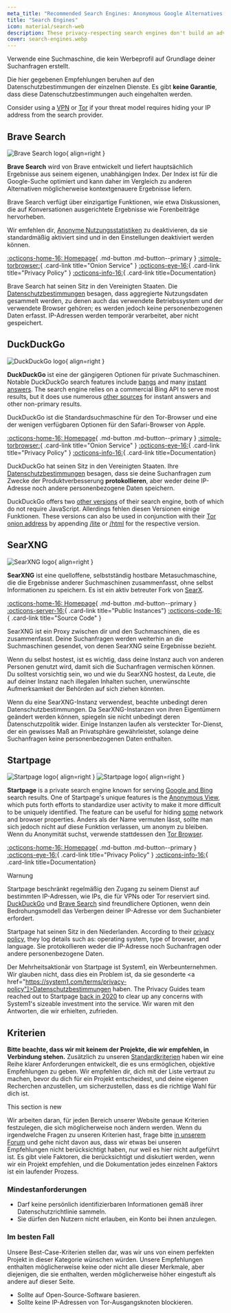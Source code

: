 ```yaml
---
meta_title: "Recommended Search Engines: Anonymous Google Alternatives - Privacy Guides"
title: "Search Engines"
icon: material/search-web
description: These privacy-respecting search engines don't build an advertising profile based on your searches.
cover: search-engines.webp
---
```


Verwende eine Suchmaschine, die kein Werbeprofil auf Grundlage deiner Suchanfragen erstellt.

Die hier gegebenen Empfehlungen beruhen auf den Datenschutzbestimmungen der einzelnen Dienste. Es gibt **keine Garantie**, dass diese Datenschutzbestimmungen auch eingehalten werden.

Consider using a [VPN](vpn.md) or [Tor](tor.md) if your threat model requires hiding your IP address from the search provider.

## Brave Search

<div class="admonition recommendation" markdown>

![Brave Search logo](assets/img/search-engines/brave-search.svg){ align=right }

**Brave Search** wird von Brave entwickelt und liefert hauptsächlich Ergebnisse aus seinem eigenen, unabhängigen Index. Der Index ist für die Google-Suche optimiert und kann daher im Vergleich zu anderen Alternativen möglicherweise kontextgenauere Ergebnisse liefern.

Brave Search verfügt über einzigartige Funktionen, wie etwa Diskussionen, die auf Konversationen ausgerichtete Ergebnisse wie Forenbeiträge hervorheben.

Wir emfehlen dir, [Anonyme Nutzungsstatistiken](https://search.brave.com/help/usage-metrics) zu deaktivieren, da sie standardmäßig aktiviert sind und in den Einstellungen deaktiviert werden können.

[:octicons-home-16: Homepage](https://search.brave.com){ .md-button .md-button--primary }
[:simple-torbrowser:](https://search.brave4u7jddbv7cyviptqjc7jusxh72uik7zt6adtckl5f4nwy2v72qd.onion){ .card-link title="Onion Service" }
[:octicons-eye-16:](https://search.brave.com/help/privacy-policy){ .card-link title="Privacy Policy" }
[:octicons-info-16:](https://search.brave.com/help){ .card-link title=Documentation}

</details>

</div>

Brave Search hat seinen Sitz in den Vereinigten Staaten. Die [Datenschutzbestimmungen](https://search.brave.com/help/privacy-policy) besagen, dass aggregierte Nutzungsdaten gesammelt werden, zu denen auch das verwendete Betriebssystem und der verwendete Browser gehören; es werden jedoch keine personenbezogenen Daten erfasst. IP-Adressen werden temporär verarbeitet, aber nicht gespeichert.

## DuckDuckGo

<div class="admonition recommendation" markdown>

![DuckDuckGo logo](assets/img/search-engines/duckduckgo.svg){ align=right }

**DuckDuckGo** ist eine der gängigeren Optionen für private Suchmaschinen. Notable DuckDuckGo search features include [bangs](https://duckduckgo.com/bang) and many [instant answers](https://help.duckduckgo.com/duckduckgo-help-pages/features/instant-answers-and-other-features). The search engine relies on a commercial Bing API to serve most results, but it does use numerous [other sources](https://help.duckduckgo.com/results/sources) for instant answers and other non-primary results.

DuckDuckGo ist die Standardsuchmaschine für den Tor-Browser und eine der wenigen verfügbaren Optionen für den Safari-Browser von Apple.

[:octicons-home-16: Homepage](https://duckduckgo.com){ .md-button .md-button--primary }
[:simple-torbrowser:](https://duckduckgogg42xjoc72x3sjasowoarfbgcmvfimaftt6twagswzczad.onion){ .card-link title="Onion Service" }
[:octicons-eye-16:](https://duckduckgo.com/privacy){ .card-link title="Privacy Policy" }
[:octicons-info-16:](https://help.duckduckgo.com){ .card-link title=Documentation}

</details>

</div>

DuckDuckGo hat seinen Sitz in den Vereinigten Staaten. Ihre [Datenschutzbestimmungen](https://duckduckgo.com/privacy) besagen, dass sie deine Suchanfragen zum Zwecke der Produktverbesserung **protokollieren**, aber weder deine IP-Adresse noch andere personenbezogene Daten speichern.

DuckDuckGo offers two [other versions](https://help.duckduckgo.com/features/non-javascript) of their search engine, both of which do not require JavaScript. Allerdings fehlen diesen Versionen einige Funktionen. These versions can also be used in conjunction with their [Tor onion address](https://duckduckgogg42xjoc72x3sjasowoarfbgcmvfimaftt6twagswzczad.onion) by appending [/lite](https://duckduckgogg42xjoc72x3sjasowoarfbgcmvfimaftt6twagswzczad.onion/lite) or [/html](https://duckduckgogg42xjoc72x3sjasowoarfbgcmvfimaftt6twagswzczad.onion/html) for the respective version.

## SearXNG

<div class="admonition recommendation" markdown>

![SearXNG logo](assets/img/search-engines/searxng.svg){ align=right }

**SearXNG** ist eine quelloffene, selbstständig hostbare Metasuchmaschine, die die Ergebnisse anderer Suchmaschinen zusammenfasst, ohne selbst Informationen zu speichern. Es ist ein aktiv betreuter Fork von [SearX](https://github.com/searx/searx).

[:octicons-home-16: Homepage](https://searxng.org){ .md-button .md-button--primary }
[:octicons-server-16:](https://searx.space){ .card-link title="Public Instances"}
[:octicons-code-16:](https://github.com/searxng/searxng){ .card-link title="Source Code" }

</details>

</div>

SearXNG ist ein Proxy zwischen dir und den Suchmaschinen, die es zusammenfasst. Deine Suchanfragen werden weiterhin an die Suchmaschinen gesendet, von denen SearXNG seine Ergebnisse bezieht.

Wenn du selbst hostest, ist es wichtig, dass deine Instanz auch von anderen Personen genutzt wird, damit sich die Suchanfragen vermischen können. Du solltest vorsichtig sein, wo und wie du SearXNG hostest, da Leute, die auf deiner Instanz nach illegalen Inhalten suchen, unerwünschte Aufmerksamkeit der Behörden auf sich ziehen könnten.

Wenn du eine SearXNG-Instanz verwendest, beachte unbedingt deren Datenschutzbestimmungen. Da SearXNG-Instanzen von ihren Eigentümern geändert werden können, spiegeln sie nicht unbedingt deren Datenschutzpolitik wider. Einige Instanzen laufen als versteckter Tor-Dienst, der ein gewisses Maß an Privatsphäre gewährleistet, solange deine Suchanfragen keine personenbezogenen Daten enthalten.

## Startpage

<div class="admonition recommendation" markdown>

![Startpage logo](assets/img/search-engines/startpage.svg#only-light){ align=right }
![Startpage logo](assets/img/search-engines/startpage-dark.svg#only-dark){ align=right }

**Startpage** is a private search engine known for serving [Google and Bing](https://support.startpage.com/hc/articles/4522435533844-What-is-the-relationship-between-Startpage-and-your-search-partners-like-Google-and-Microsoft-Bing) search results.  One of Startpage's unique features is the [Anonymous View](https://startpage.com/en/anonymous-view), which puts forth efforts to standardize user activity to make it more difficult to be uniquely identified. The feature can be useful for hiding [some](https://support.startpage.com/hc/articles/4455540212116-The-Anonymous-View-Proxy-technical-details) network and browser properties. Anders als der Name vermuten lässt, sollte man sich jedoch nicht auf diese Funktion verlassen, um anonym zu bleiben. Wenn du Anonymität suchst, verwende stattdessen den [Tor Browser](tor.md#tor-browser).

[:octicons-home-16: Homepage](https://startpage.com){ .md-button .md-button--primary }
[:octicons-eye-16:](https://startpage.com/en/privacy-policy){ .card-link title="Privacy Policy" }
[:octicons-info-16:](https://support.startpage.com/hc/categories/4481917470356-Startpage-Search-Engine){ .card-link title=Documentation}

</details>

</div>

<div class="admonition warning" markdown>
<p class="admonition-title">Warnung</p>

Startpage beschränkt regelmäßig den Zugang zu seinem Dienst auf bestimmten IP-Adressen, wie IPs, die für VPNs oder Tor reserviert sind. [DuckDuckGo](#duckduckgo) und [Brave Search](#brave-search) sind freundlichere Optionen, wenn dein Bedrohungsmodell das Verbergen deiner IP-Adresse vor dem Suchanbieter erfordert.

</div>

Startpage hat seinen Sitz in den Niederlanden. According to their [privacy policy](https://startpage.com/en/privacy-policy), they log details such as: operating system, type of browser, and language. Sie protokollieren weder die IP-Adresse noch Suchanfragen oder andere personenbezogene Daten.

Der Mehrheitsaktionär von Startpage ist System1, ein Werbeunternehmen. Wir glauben nicht, dass dies ein Problem ist, da sie gesonderte <a href="https://system1.com/terms/privacy-policy"]>Datenschutzbestimmungen</a> haben. The Privacy Guides team reached out to Startpage [back in 2020](https://web.archive.org/web/20210118031008/https://blog.privacytools.io/relisting-startpage) to clear up any concerns with System1's sizeable investment into the service. Wir waren mit den Antworten, die wir erhielten, zufrieden.

## Kriterien

**Bitte beachte, dass wir mit keinem der Projekte, die wir empfehlen, in Verbindung stehen.** Zusätzlich zu unseren [Standardkriterien](about/criteria.md) haben wir eine Reihe klarer Anforderungen entwickelt, die es uns ermöglichen, objektive Empfehlungen zu geben. Wir empfehlen dir, dich mit der Liste vertraut zu machen, bevor du dich für ein Projekt entscheidest, und deine eigenen Recherchen anzustellen, um sicherzustellen, dass es die richtige Wahl für dich ist.

<div class="admonition example" markdown>
<p class="admonition-title">This section is new</p>

Wir arbeiten daran, für jeden Bereich unserer Website genaue Kriterien festzulegen, die sich möglicherweise noch ändern werden. Wenn du irgendwelche Fragen zu unseren Kriterien hast, frage bitte [in unserem Forum](https://discuss.privacyguides.net/latest) und gehe nicht davon aus, dass wir etwas bei unseren Empfehlungen nicht berücksichtigt haben, nur weil es hier nicht aufgeführt ist. Es gibt viele Faktoren, die berücksichtigt und diskutiert werden, wenn wir ein Projekt empfehlen, und die Dokumentation jedes einzelnen Faktors ist ein laufender Prozess.

</div>

### Mindestanforderungen

- Darf keine persönlich identifizierbaren Informationen gemäß ihrer Datenschutzrichtlinie sammeln.
- Sie dürfen den Nutzern nicht erlauben, ein Konto bei ihnen anzulegen.

### Im besten Fall

Unsere Best-Case-Kriterien stellen dar, was wir uns von einem perfekten Projekt in dieser Kategorie wünschen würden. Unsere Empfehlungen enthalten möglicherweise keine oder nicht alle dieser Merkmale, aber diejenigen, die sie enthalten, werden möglicherweise höher eingestuft als andere auf dieser Seite.

- Sollte auf Open-Source-Software basieren.
- Sollte keine IP-Adressen von Tor-Ausgangsknoten blockieren.
